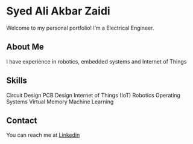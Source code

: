 # Syed Ali Akbar Zaidi
Welcome to my personal portfolio! I’m a Electrical Engineer.  
## About Me
I have experience in robotics, embedded systems and Internet of Things

## Skills
Circuit Design
PCB Design
Internet of Things (IoT)
Robotics
Operating Systems
Virtual Memory
Machine Learning

## Contact
You can reach me at [Linkedin](https://www.linkedin.com/in/akbar1405)
